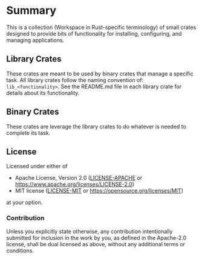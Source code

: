 # Summary
This is a collection (Workspace in Rust-specific terminology) of small crates designed to provide bits of functionality for installing, configuring, and managing applications.

## Library Crates
These crates are meant to be used by binary crates that manage a specific task. All library crates follow the naming convention of: `lib_<functionality>`. See the README.md file in each library crate for details about its functionality.

## Binary Crates
These crates are leverage the library crates to do whatever is needed to complete its task.
## License

Licensed under either of

- Apache License, Version 2.0 ([LICENSE-APACHE](LICENSE-APACHE) or <https://www.apache.org/licenses/LICENSE-2.0>)
- MIT license ([LICENSE-MIT](LICENSE-MIT) or <https://opensource.org/licenses/MIT>)

at your option.

### Contribution

Unless you explicitly state otherwise, any contribution intentionally submitted
for inclusion in the work by you, as defined in the Apache-2.0 license, shall be
dual licensed as above, without any additional terms or conditions.